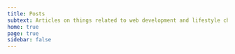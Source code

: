 ```yaml
---
title: Posts
subtext: Articles on things related to web development and lifestyle choices
home: true
page: true
sidebar: false
---
```


<script setup>
import AppHome from '@/components/AppHome.vue'
</script>

<AppHome />
